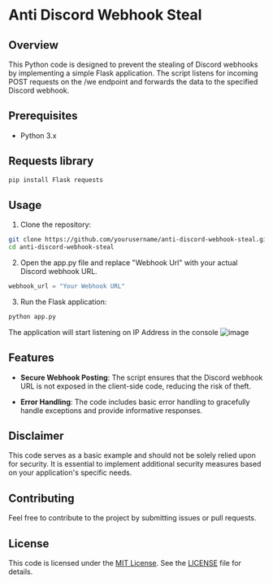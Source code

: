 # Anti Discord Webhook Steal
## Overview
This Python code is designed to prevent the stealing of Discord webhooks by implementing a simple Flask application. The script listens for incoming POST requests on the /we endpoint and forwards the data to the specified Discord webhook.

## Prerequisites
- Python 3.x
## Requests library
```bash
pip install Flask requests
```
## Usage
1. Clone the repository:
```bash
git clone https://github.com/yourusername/anti-discord-webhook-steal.git
cd anti-discord-webhook-steal
```
2. Open the app.py file and replace "Webhook Url" with your actual Discord webhook URL.
```python
webhook_url = "Your Webhook URL"
```
3. Run the Flask application:
```bash
python app.py
```
The application will start listening on IP Address in the console
![image](https://github.com/AxMilin/Anti-Webhook-Steal/assets/151182569/a81281f7-ee21-41a8-811b-c30c5b47b693)



## Features
- **Secure Webhook Posting**: The script ensures that the Discord webhook URL is not exposed in the client-side code, reducing the risk of theft.

- **Error Handling**: The code includes basic error handling to gracefully handle exceptions and provide informative responses.

## Disclaimer
This code serves as a basic example and should not be solely relied upon for security. It is essential to implement additional security measures based on your application's specific needs.

## Contributing
Feel free to contribute to the project by submitting issues or pull requests.

## License
This code is licensed under the [MIT License](LICENSE). See the [LICENSE](LICENSE) file for details.
